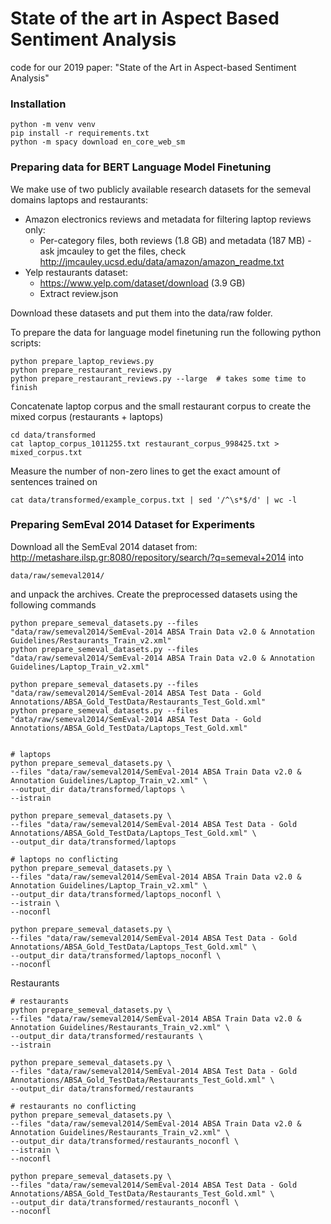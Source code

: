 # State of the art in Aspect Based Sentiment Analysis
code for our 2019 paper: "State of the Art in Aspect-based Sentiment Analysis"

### Installation
    
    python -m venv venv
    pip install -r requirements.txt
    python -m spacy download en_core_web_sm
   
### Preparing data for BERT Language Model Finetuning

We make use of two publicly available research datasets
for the semeval domains laptops and restaurants:

* Amazon electronics reviews and metadata for filtering laptop reviews only:
    * Per-category files, both reviews (1.8 GB) and metadata (187 MB) - ask jmcauley to get the files, 
    check http://jmcauley.ucsd.edu/data/amazon/amazon_readme.txt
* Yelp restaurants dataset:
    * https://www.yelp.com/dataset/download (3.9 GB)
    * Extract review.json

Download these datasets and put them into the data/raw folder.

To prepare the data for language model finetuning run the following python scripts:

    python prepare_laptop_reviews.py
    python prepare_restaurant_reviews.py
    python prepare_restaurant_reviews.py --large  # takes some time to finish

Concatenate laptop corpus and the small restaurant corpus to create the mixed corpus (restaurants + laptops)

    cd data/transformed
    cat laptop_corpus_1011255.txt restaurant_corpus_998425.txt > mixed_corpus.txt

Measure the number of non-zero lines to get the exact amount of sentences trained on
    
    cat data/transformed/example_corpus.txt | sed '/^\s*$/d' | wc -l


### Preparing SemEval 2014 Dataset for Experiments

Download all the SemEval 2014 dataset from:
<http://metashare.ilsp.gr:8080/repository/search/?q=semeval+2014>
into 

    data/raw/semeval2014/

and unpack the archives.
Create the preprocessed datasets using the following commands
 
    python prepare_semeval_datasets.py --files "data/raw/semeval2014/SemEval-2014 ABSA Train Data v2.0 & Annotation Guidelines/Restaurants_Train_v2.xml"
    python prepare_semeval_datasets.py --files "data/raw/semeval2014/SemEval-2014 ABSA Train Data v2.0 & Annotation Guidelines/Laptop_Train_v2.xml"
    
    python prepare_semeval_datasets.py --files "data/raw/semeval2014/SemEval-2014 ABSA Test Data - Gold Annotations/ABSA_Gold_TestData/Restaurants_Test_Gold.xml"
    python prepare_semeval_datasets.py --files "data/raw/semeval2014/SemEval-2014 ABSA Test Data - Gold Annotations/ABSA_Gold_TestData/Laptops_Test_Gold.xml"
    
    
    # laptops    
    python prepare_semeval_datasets.py \
    --files "data/raw/semeval2014/SemEval-2014 ABSA Train Data v2.0 & Annotation Guidelines/Laptop_Train_v2.xml" \
    --output_dir data/transformed/laptops \
    --istrain
    
    python prepare_semeval_datasets.py \
    --files "data/raw/semeval2014/SemEval-2014 ABSA Test Data - Gold Annotations/ABSA_Gold_TestData/Laptops_Test_Gold.xml" \
    --output_dir data/transformed/laptops
    
    # laptops no conflicting
    python prepare_semeval_datasets.py \
    --files "data/raw/semeval2014/SemEval-2014 ABSA Train Data v2.0 & Annotation Guidelines/Laptop_Train_v2.xml" \
    --output_dir data/transformed/laptops_noconfl \
    --istrain \
    --noconfl
    
    python prepare_semeval_datasets.py \
    --files "data/raw/semeval2014/SemEval-2014 ABSA Test Data - Gold Annotations/ABSA_Gold_TestData/Laptops_Test_Gold.xml" \
    --output_dir data/transformed/laptops_noconfl \
    --noconfl
    
Restaurants

    # restaurants    
    python prepare_semeval_datasets.py \
    --files "data/raw/semeval2014/SemEval-2014 ABSA Train Data v2.0 & Annotation Guidelines/Restaurants_Train_v2.xml" \
    --output_dir data/transformed/restaurants \
    --istrain
    
    python prepare_semeval_datasets.py \
    --files "data/raw/semeval2014/SemEval-2014 ABSA Test Data - Gold Annotations/ABSA_Gold_TestData/Restaurants_Test_Gold.xml" \
    --output_dir data/transformed/restaurants
    
    # restaurants no conflicting
    python prepare_semeval_datasets.py \
    --files "data/raw/semeval2014/SemEval-2014 ABSA Train Data v2.0 & Annotation Guidelines/Restaurants_Train_v2.xml" \
    --output_dir data/transformed/restaurants_noconfl \
    --istrain \
    --noconfl
    
    python prepare_semeval_datasets.py \
    --files "data/raw/semeval2014/SemEval-2014 ABSA Test Data - Gold Annotations/ABSA_Gold_TestData/Restaurants_Test_Gold.xml" \
    --output_dir data/transformed/restaurants_noconfl \
    --noconfl
    

    
    
    